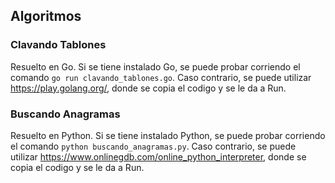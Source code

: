 ## Algoritmos

### Clavando Tablones
Resuelto en Go. Si se tiene instalado Go, se puede probar corriendo el comando `go run clavando_tablones.go`. Caso contrario, se puede utilizar https://play.golang.org/, donde se copia el codigo y se le da a Run.

### Buscando Anagramas
Resuelto en Python. Si se tiene instalado Python, se puede probar corriendo el comando `python buscando_anagramas.py`. Caso contrario, se puede utilizar https://www.onlinegdb.com/online_python_interpreter, donde se copia el codigo y se le da a Run. 
